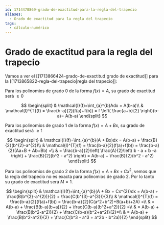 ```yaml
---
id: 1714470869-grado-de-exactitud-para-la-regla-del-trapecio
aliases:
  - Grado de exactitud para la regla del trapecio
tags:
  - cálculo-numérico
---
```


# Grado de exactitud para la regla del trapecio

Vamos a ver el [[1713866424-grado-de-exactitud|grado de exactitud]] para la [[1713865822-regla-del-trapecio|regla del trapecio]]:

Para los polinomios de grado $0$ de la forma $f(x)=A$, su grado de exactitud será $\ge 0$

$$
\begin{split}
    & \mathcal{I}(f)=\int_{a}^{b}Adx = A(b-a)\\ 
    & \mathcal{I}^{T}(f) = \frac{b-a}{2}(f(a)+f(b)) = f \left( \frac{a+b}{2} \right)(b-a)= A(b-a)
\end{split}
$$

Para los polinomios de grado $1$ de la forma $f(x)=A+Bx$, su grado de exactitud será $\ge 1$

$$
\begin{split}
    & \mathcal{I}(f)=\int_{a}^{b}(A + Bx)dx = A(b-a) + \frac{B}{2}(b^{2}-a^{2})\\
    & \mathcal{I}^{T}(f) = \frac{b-a}{2}(f(a)+f(b)) = \frac{b-a}{2}(Aa+B + Ab+Bb) =\\
    & = \frac{b-a}{2}\left( \frac{A}{2}\left( b - a + b -a \right) + \frac{B}{2}(b^2 - a^2) \right) = A(b-a) + \frac{B}{2}(b^2 - a^2)
\end{split}
$$

Para los polinomios de grado $2$ de la forma $f(x)=A+Bx+Cx^{2}$, vemos que la regla del trapecio no es exacta para polinomios de grado $2$. Por lo tanto su grado de exactitud será $M=1$.

$$
\begin{split}
    & \mathcal{I}(f)=\int_{a}^{b}(A + Bx + Cx^{2})dx = A(b-a) + \frac{B(b^{2}-a^{2})}{2} + \frac{C(b^{3}-a^{3})}{3}\\
    & \mathcal{I}^{T}(f) = \frac{b-a}{2}(f(a)+f(b)) = \frac{b-a}{2}(C(a^2+b^2)+B(a+b)+2A) =\\
    & = A(b-a) + \frac{B(b-a)(b+a)}{2} + \frac{C(b-a)(b^2+a^2)}{2} =\\
    & = A(b-a) + \frac{B(b^2-a^2)}{2} + \frac{C(b-a)(b^2+a^2)}{2}=\\
    & = A(b-a) + \frac{B(b^2-a^2)}{2} + \frac{C(b^3 - a^3 + a^2b - b^2a)}{2}
\end{split}
$$
